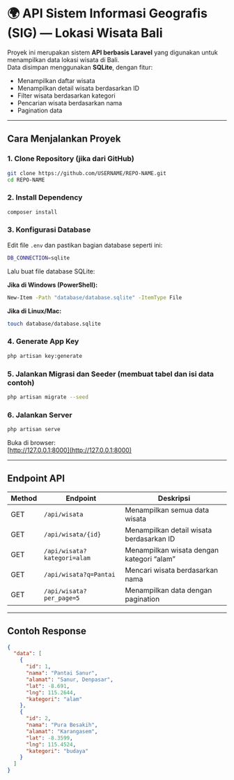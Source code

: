 # 🌍 API Sistem Informasi Geografis (SIG) — Lokasi Wisata Bali

Proyek ini merupakan sistem **API berbasis Laravel** yang digunakan untuk menampilkan data lokasi wisata di Bali.  
Data disimpan menggunakan **SQLite**, dengan fitur:
- Menampilkan daftar wisata  
- Menampilkan detail wisata berdasarkan ID  
- Filter wisata berdasarkan kategori  
- Pencarian wisata berdasarkan nama  
- Pagination data  

---

##  Cara Menjalankan Proyek

### 1️. Clone Repository (jika dari GitHub)
```bash
git clone https://github.com/USERNAME/REPO-NAME.git
cd REPO-NAME
```

### 2️. Install Dependency
```bash
composer install
```

### 3️. Konfigurasi Database
Edit file `.env` dan pastikan bagian database seperti ini:
```bash
DB_CONNECTION=sqlite
```

Lalu buat file database SQLite:

**Jika di Windows (PowerShell):**
```bash
New-Item -Path "database/database.sqlite" -ItemType File
```

**Jika di Linux/Mac:**
```bash
touch database/database.sqlite
```

### 4️. Generate App Key
```bash
php artisan key:generate
```

### 5️. Jalankan Migrasi dan Seeder (membuat tabel dan isi data contoh)
```bash
php artisan migrate --seed
```

### 6️. Jalankan Server
```bash
php artisan serve
```

Buka di browser:  
[http://127.0.0.1:8000](http://127.0.0.1:8000)

---

## Endpoint API
| Method | Endpoint | Deskripsi |
|--------|-----------|-----------|
| GET | `/api/wisata` | Menampilkan semua data wisata |
| GET | `/api/wisata/{id}` | Menampilkan detail wisata berdasarkan ID |
| GET | `/api/wisata?kategori=alam` | Menampilkan wisata dengan kategori “alam” |
| GET | `/api/wisata?q=Pantai` | Mencari wisata berdasarkan nama |
| GET | `/api/wisata?per_page=5` | Menampilkan data dengan pagination |


---

##  Contoh Response

```json
{
  "data": [
    {
      "id": 1,
      "nama": "Pantai Sanur",
      "alamat": "Sanur, Denpasar",
      "lat": -8.691,
      "lng": 115.2644,
      "kategori": "alam"
    },
    {
      "id": 2,
      "nama": "Pura Besakih",
      "alamat": "Karangasem",
      "lat": -8.3599,
      "lng": 115.4524,
      "kategori": "budaya"
    }
  ]
}
```




